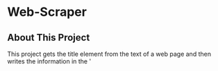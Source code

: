 # Web-Scraper
 
## About This Project

This project gets the title element from the text of a web page and then writes the information in the '<title>' tags of '<a>' tags to the 'names.csv' file

---

### Running

Navigate to this folder using Terminal/Command Prompt then add in the following statement

```bash
python3 main.py
```

---